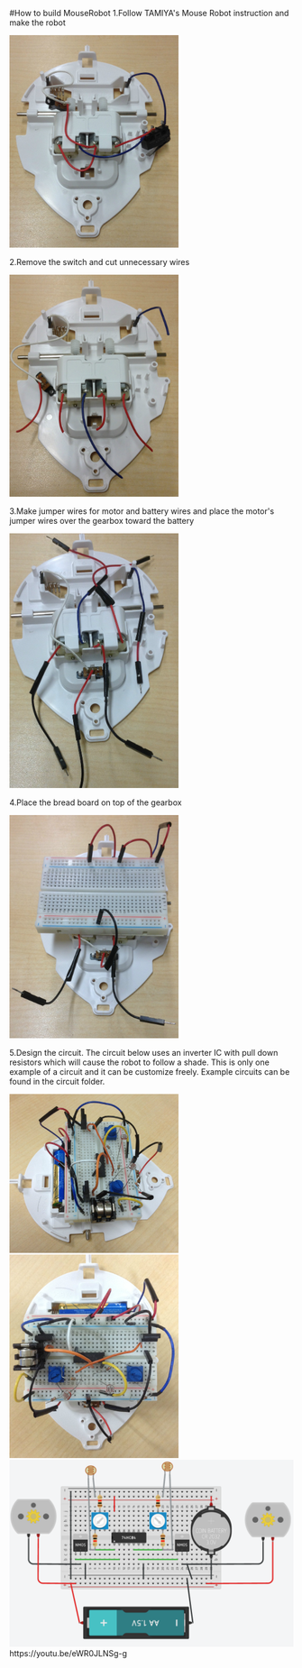 #How to build MouseRobot
1.Follow TAMIYA's Mouse Robot instruction and make the robot
 
<img src="/build_instruction/IMG_0916.JPG" width="300">

2.Remove the switch and cut unnecessary wires

<img src="/build_instruction/IMG_0917.JPG" width="300">

3.Make jumper wires for motor and battery wires and place the motor's jumper wires over the gearbox toward the battery

<img src="/build_instruction/IMG_0920.JPG" width="300">

4.Place the bread board on top of the gearbox

<img src="/build_instruction/IMG_0921.JPG" width="300">

5.Design the circuit. The circuit below uses an inverter IC with pull down resistors which will cause the robot to follow a shade. This is only one example of a circuit and it can be customize freely. Example circuits can be found in the circuit folder.

<img src="/build_instruction/IMG_0922.JPG" width="300">
<img src="/build_instruction/IMG_0923.JPG" width="300">
<img src="/build_instruction/NOT_pull_down.png">
https://youtu.be/eWR0JLNSg-g
